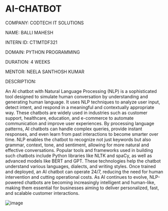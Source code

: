 # AI-CHATBOT
COMPANY: CODTECH IT SOLUTIONS

NAME: BALLI MAHESH

INTERN ID: CT1MTDF321

DOMAIN: PYTHON PROGRAMMING

DURATION: 4 WEEKS

MENTOR: NEELA SANTHOSH KUMAR

DESCRIPTION:

An AI chatbot with Natural Language Processing (NLP) is a sophisticated tool designed to simulate human conversation by understanding and generating human language. It uses NLP techniques to analyze user input, detect intent, and respond in a meaningful and contextually appropriate way. These chatbots are widely used in industries such as customer support, healthcare, education, and e-commerce to automate communication and improve user experiences. By processing language patterns, AI chatbots can handle complex queries, provide instant responses, and even learn from past interactions to become smarter over time. NLP enables the chatbot to recognize not just keywords but also grammar, context, tone, and sentiment, allowing for more natural and effective conversations. Popular tools and frameworks used in building such chatbots include Python libraries like NLTK and spaCy, as well as advanced models like BERT and GPT. These technologies help the chatbot understand various languages, dialects, and writing styles. Once trained and deployed, an AI chatbot can operate 24/7, reducing the need for human intervention and cutting operational costs. As AI continues to evolve, NLP-powered chatbots are becoming increasingly intelligent and human-like, making them essential for businesses aiming to deliver personalized, fast, and scalable customer interactions.

![image](https://github.com/user-attachments/assets/bb406cf7-fcf7-4bb0-aa32-b8b88f79cfc9)


